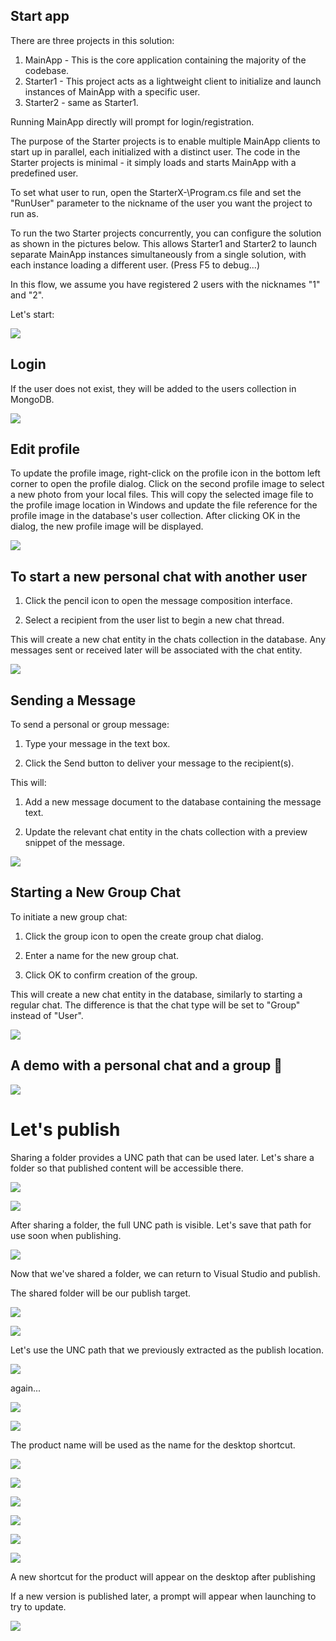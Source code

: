 ## Start app

There are three projects in this solution:

1. MainApp - This is the core application containing the majority of the codebase.
2. Starter1 - This project acts as a lightweight client to initialize and launch instances of MainApp with a specific user.
3. Starter2 - same as Starter1.

Running MainApp directly will prompt for login/registration.

The purpose of the Starter projects is to enable multiple MainApp
clients to start up in parallel, each initialized with a distinct user.
The code in the Starter projects is minimal - it simply loads and starts
MainApp with a predefined user.

To set what user to run, open the StarterX-\Program.cs file and set the
"RunUser" parameter to the nickname of the user you want the project to
run as.

To run the two Starter projects concurrently, you can configure the
solution as shown in the pictures below. This allows Starter1 and
Starter2 to launch separate MainApp instances simultaneously from a
single solution, with each instance loading a different user. (Press F5
to debug...)

In this flow, we assume you have registered 2 users with the nicknames
\"1\" and \"2\".

Let\'s start:


![](./ReadmeAssets/image5.png)

## Login

If the user does not exist, they will be added to the users collection
in MongoDB.

![](./ReadmeAssets/image6.png)

## Edit profile

To update the profile image, right-click on the profile icon in the
bottom left corner to open the profile dialog. Click on the second
profile image to select a new photo from your local files. This will
copy the selected image file to the profile image location in Windows
and update the file reference for the profile image in the database\'s
user collection. After clicking OK in the dialog, the new profile
image will be displayed.

![](./ReadmeAssets/image7.png)

## To start a new personal chat with another user

1.  Click the pencil icon to open the message composition interface.

2.  Select a recipient from the user list to begin a new chat thread.

This will create a new chat entity in the chats collection in the
database. Any messages sent or received later will be associated with
the chat entity.

![](./ReadmeAssets/image16.png)

## Sending a Message

To send a personal or group message:

1.  Type your message in the text box.

2.  Click the Send button to deliver your message to the recipient(s).

This will:

1.  Add a new message document to the database containing the message
    text.

2.  Update the relevant chat entity in the chats collection with a
    preview snippet of the message.

![](./ReadmeAssets/image11.png)

## Starting a New Group Chat

To initiate a new group chat:

1.  Click the group icon to open the create group chat dialog.

2.  Enter a name for the new group chat.

3.  Click OK to confirm creation of the group.

This will create a new chat entity in the database, similarly to
starting a regular chat. The difference is that the chat type will be
set to \"Group\" instead of \"User\".

![](./ReadmeAssets/image3.png)

## A demo with a personal chat and a group 🙂

![](./ReadmeAssets/image2.png)

# Let\'s publish

Sharing a folder provides a UNC path that can be used later. Let\'s
share a folder so that published content will be accessible there.

![](./ReadmeAssets/image22.png)

![](./ReadmeAssets/image20.png)

After sharing a folder, the full UNC path is visible. Let\'s save that
path for use soon when publishing.

![](./ReadmeAssets/image13.png)

Now that we\'ve shared a folder, we can return to Visual Studio and
publish.

The shared folder will be our publish target.

![](./ReadmeAssets/image4.png)

![](./ReadmeAssets/image14.png)

Let\'s use the UNC path that we previously extracted as the publish
location.

![](./ReadmeAssets/image18.png)

again...

![](./ReadmeAssets/image8.png)

![](./ReadmeAssets/image12.png)

The product name will be used as the name for the desktop shortcut.

![](./ReadmeAssets/image23.png)

![](./ReadmeAssets/image21.png)

![](./ReadmeAssets/image19.png)

![](./ReadmeAssets/image9.png)

![](./ReadmeAssets/image10.png)

![](./ReadmeAssets/image15.png)

A new shortcut for the product will appear on the desktop after
publishing

If a new version is published later, a prompt will appear when launching
to try to update.

![](./ReadmeAssets/image1.png)
